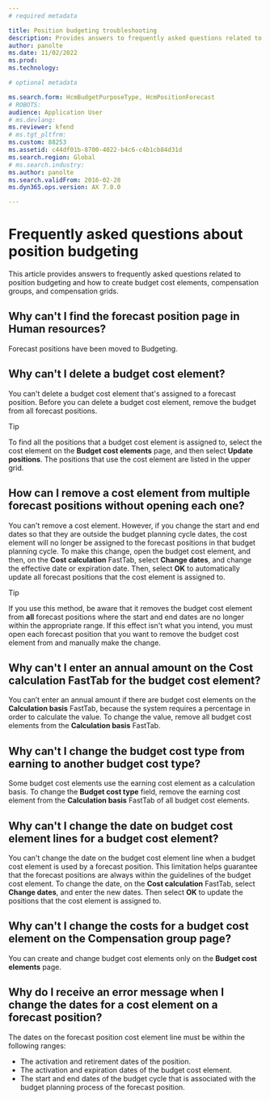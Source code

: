 ```yaml
---
# required metadata

title: Position budgeting troubleshooting
description: Provides answers to frequently asked questions related to position budgeting and how to create budget cost elements, compensation groups, and compensation grids. 
author: panolte
ms.date: 11/02/2022
ms.prod: 
ms.technology: 

# optional metadata

ms.search.form: HcmBudgetPurposeType, HcmPositionForecast
# ROBOTS: 
audience: Application User
# ms.devlang: 
ms.reviewer: kfend
# ms.tgt_pltfrm: 
ms.custom: 88253
ms.assetid: c44df01b-8700-4022-b4c6-c4b1cb84d31d
ms.search.region: Global
# ms.search.industry: 
ms.author: panolte
ms.search.validFrom: 2016-02-28
ms.dyn365.ops.version: AX 7.0.0

---
```

# Frequently asked questions about position budgeting

This article provides answers to frequently asked questions related to position budgeting and how to create budget cost elements, compensation groups, and compensation grids.

## Why can't I find the forecast position page in Human resources?

Forecast positions have been moved to Budgeting.

## Why can't I delete a budget cost element?

You can't delete a budget cost element that's assigned to a forecast position. Before you can delete a budget cost element, remove the budget from all forecast positions.

> [!TIP]
> To find all the positions that a budget cost element is assigned to, select the cost element on the **Budget cost elements** page, and then select **Update positions**. The positions that use the cost element are listed in the upper grid.

## How can I remove a cost element from multiple forecast positions without opening each one?

You can't remove a cost element. However, if you change the start and end dates so that they are outside the budget planning cycle dates, the cost element will no longer be assigned to the forecast positions in that budget planning cycle. To make this change, open the budget cost element, and then, on the **Cost calculation** FastTab, select **Change dates**, and change the effective date or expiration date. Then, select **OK** to automatically update all forecast positions that the cost element is assigned to.

> [!TIP]
> If you use this method, be aware that it removes the budget cost element from **all** forecast positions where the start and end dates are no longer within the appropriate range. If this effect isn't what you intend, you must open each forecast position that you want to remove the budget cost element from and manually make the change.

## Why can't I enter an annual amount on the Cost calculation FastTab for the budget cost element?

You can’t enter an annual amount if there are budget cost elements on the **Calculation basis** FastTab, because the system requires a percentage in order to calculate the value. To change the value, remove all budget cost elements from the **Calculation basis** FastTab.

## Why can't I change the budget cost type from earning to another budget cost type?

Some budget cost elements use the earning cost element as a calculation basis. To change the **Budget cost type** field, remove the earning cost element from the **Calculation basis** FastTab of all budget cost elements.

## Why can't I change the date on budget cost element lines for a budget cost element?

You can't change the date on the budget cost element line when a budget cost element is used by a forecast position. This limitation helps guarantee that the forecast positions are always within the guidelines of the budget cost element. To change the date, on the **Cost calculation** FastTab, select **Change dates**, and enter the new dates. Then select **OK** to update the positions that the cost element is assigned to.

## Why can't I change the costs for a budget cost element on the Compensation group page?

You can create and change budget cost elements only on the **Budget cost elements** page.

## Why do I receive an error message when I change the dates for a cost element on a forecast position?

The dates on the forecast position cost element line must be within the following ranges:

- The activation and retirement dates of the position.
- The activation and expiration dates of the budget cost element.
- The start and end dates of the budget cycle that is associated with the budget planning process of the forecast position.
